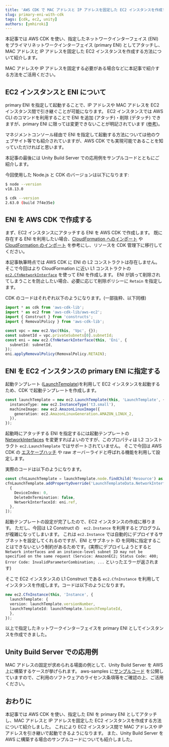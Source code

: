 ```yaml
---
title: 'AWS CDK で MAC アドレスと IP アドレスを固定した EC2 インスタンスを作成する'
slug: primary-eni-with-cdk
tags: [cdk, ec2, unity]
authors: [ymhiroki]
---
```


本記事では AWS CDK を使い、指定したネットワークインターフェイス (ENI) をプライマリネットワークインターフェイス (primary ENI) としてアタッチし、MAC アドレスと IP アドレスを固定した EC2 インスタンスを作成する方法について紹介します。

MAC アドレスや IP アドレスを固定する必要がある場合などに本記事で紹介する方法をご活用ください。

<!-- truncate -->

## EC2 インスタンスと ENI について

primary ENI を指定して起動することで、IP アドレスや MAC アドレスを EC2 インスタンス間で引き継ぐことが可能になります。
EC2 インスタンスでは AWS CLI のコマンドを利用することで ENI を追加 (アタッチ)・削除 (デタッチ) できますが、primary ENI に限っては変更できないことが明記されています ([参考](https://docs.aws.amazon.com/ja_jp/AWSEC2/latest/UserGuide/using-eni.html))。

マネジメントコンソール経由で ENI を指定して起動する方法については他のウェブサイト等でも紹介されていますが、AWS CDK でも実現可能であることを知っていただければと思います。

本記事の最後には Unity Build Server での応用例をサンプルコードとともにご紹介します。

今回使用した Node.js と CDK のバージョンは以下になります:

```sh
$ node --version
v18.13.0

$ cdk --version
2.63.0 (build 7f4e35e)
```

## ENI を AWS CDK で作成する

まず、EC2 インスタンスにアタッチする ENI を AWS CDK で作成します。
既に存在する ENI を利用したい場合、[CloudFormation へのインポート](https://docs.aws.amazon.com/ja_jp/AWSCloudFormation/latest/UserGuide/resource-import-existing-stack.html) や [CloudFormation のインポート](https://docs.aws.amazon.com/ja_jp/cdk/v2/guide/use_cfn_template.html) を参考にし、リソースを CDK 管理下に移行してください。

本記事執筆時点では AWS CDK に ENI の L2 コンストラクトは存在しません。
そこで今回はより CloudFormation に近い L1 コンストラクトの [`ec2.CfnNetworkInterface`](https://docs.aws.amazon.com/cdk/api/v1/docs/@aws-cdk_aws-ec2.CfnNetworkInterface.html) を使って ENI を作成します。
ENI が誤って削除されてしまうことを防止したい場合、必要に応じて削除ポリシーに `Retain` を指定します。

CDK のコードはそれぞれ以下のようになります。(一部抜粋、以下同様)

```typescript
import * as cdk from 'aws-cdk-lib';
import * as ec2 from 'aws-cdk-lib/aws-ec2';
import { Construct } from 'constructs';
import { RemovalPolicy } from 'aws-cdk-lib';
```

```typescript
const vpc = new ec2.Vpc(this, 'Vpc', {});
const subnetId = vpc.privateSubnets[0].subnetId;
const eni = new ec2.CfnNetworkInterface(this, 'Eni', {
  subnetId: subnetId,
});
eni.applyRemovalPolicy(RemovalPolicy.RETAIN);
```

## ENI を EC2 インスタンスの primary ENI に指定する

起動テンプレート ([LaunchTemplate](https://docs.aws.amazon.com/cdk/api/v2/docs/aws-cdk-lib.aws_ec2.LaunchTemplate.html))を利用して EC2 インスタンスを起動するため、CDK で起動テンプレートを作成します。

```typescript
const launchTemplate = new ec2.LaunchTemplate(this, 'LaunchTemplate', {
  instanceType: new ec2.InstanceType('t3.small'),
  machineImage: new ec2.AmazonLinuxImage({
    generation: ec2.AmazonLinuxGeneration.AMAZON_LINUX_2,
  }),
});
```

起動時にアタッチする ENI を指定するには起動テンプレートの [NetworkInterfaces](https://docs.aws.amazon.com/ja_jp/AWSCloudFormation/latest/UserGuide/aws-properties-ec2-launchtemplate-launchtemplatedata.html#cfn-ec2-launchtemplate-launchtemplatedata-networkinterfaces) を変更すればよいのですが、このプロパティは L2 コンストラクト `ec2.LaunchTemplate` ではサポートされていません。
そこで今回は AWS CDK の [エスケープハッチ](https://docs.aws.amazon.com/ja_jp/cdk/v2/guide/cfn_layer.html) や raw オーバーライドと呼ばれる機能を利用して設定します。

実際のコードは以下のようになります。

```typescript
const cfnLaunchTemplate = launchTemplate.node.findChild('Resource') as ec2.CfnLaunchTemplate;
cfnLaunchTemplate.addPropertyOverride('LaunchTemplateData.NetworkInterfaces', [
  {
    DeviceIndex: 0,
    DeleteOnTermination: false,
    NetworkInterfaceId: eni.ref,
  },
]);
```

起動テンプレートの設定が完了したので、EC2 インスタンスの作成に移ります。
ただし、今回は L2 Construct の　`ec2.Instance` を利用するとプログラムが複雑になってしまいます。
これは `ec2.Instance` では自動的にデプロイするサブネットを設定してくれるのですが、ENI とサブネット ID を同時に指定することはできないという制約があるためです。(実際にデプロイしようとすると `Network interfaces and an instance-level subnet ID may not be specified on the same request (Service: AmazonEC2; Status Code: 400; Error Code: InvalidParameterCombination; ...` といったエラーが返されます)

そこで EC2 インスタンスの L1 Construct である `ec2.CfnInstance` を利用してインスタンスを作成します。コードは以下のようになります。

```typescript
new ec2.CfnInstance(this, 'Instance', {
  launchTemplate: {
  version: launchTemplate.versionNumber,
  launchTemplateId: launchTemplate.launchTemplateId,
  },
});
```

以上で指定したネットワークインターフェイスを primary ENI としてインスタンスを作成できました。

## Unity Build Server での応用例

MAC アドレスの固定が求められる場面の例として、Unity Build Server を AWS 上に構築するケースが挙げられます。
aws-samples に[サンプルコード](https://github.com/aws-samples/unity-build-server-with-aws-cdk) を公開していますので、ご利用のソフトウェアのライセンス条項等をご確認の上、ご活用ください。

## おわりに

本記事では AWS CDK を使い、指定した ENI を primary ENI としてアタッチし、MAC アドレスと IP アドレスを固定した EC2 インスタンスを作成する方法について紹介しました。
これにより EC2 インスタンス間で MAC アドレスや IP アドレスを引き継いで起動できるようになります。
また、Unity Build Server を AWS に構築する場合のサンプルコードについても紹介しました。
